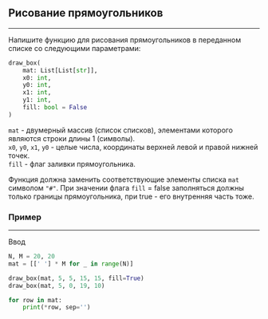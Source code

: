 ## Рисование прямоугольников
---
Напишите функцию для рисования прямоугольников в переданном списке со следующими параметрами:
```python
draw_box(
    mat: List[List[str]],
    x0: int,
    y0: int,
    x1: int,
    y1: int,
    fill: bool = False
)
```
`mat` - двумерный массив (список списков), элементами которого являются строки длины 1 (символы).  
`x0`, `y0`, `x1`, `y0` - целые числа, координаты верхней левой и правой нижней точек.  
`fill` - флаг заливки прямоугольника.

Функция должна заменить соответствующие элементы списка `mat` символом `"#"`. При значении флага `fill` = false заполняться должны только границы прямоугольника, при true - его внутренняя часть тоже.  

### Пример
---
Ввод
```python
N, M = 20, 20
mat = [[' '] * M for _ in range(N)]

draw_box(mat, 5, 5, 15, 15, fill=True)
draw_box(mat, 5, 0, 19, 10)

for row in mat:
    print(*row, sep='')
```
